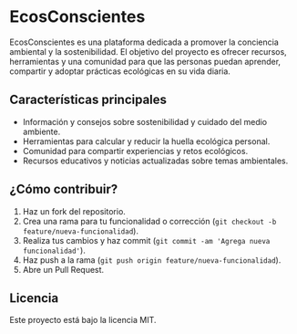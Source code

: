 # EcosConscientes

EcosConscientes es una plataforma dedicada a promover la conciencia ambiental y la sostenibilidad. El objetivo del proyecto es ofrecer recursos, herramientas y una comunidad para que las personas puedan aprender, compartir y adoptar prácticas ecológicas en su vida diaria.

## Características principales

- Información y consejos sobre sostenibilidad y cuidado del medio ambiente.
- Herramientas para calcular y reducir la huella ecológica personal.
- Comunidad para compartir experiencias y retos ecológicos.
- Recursos educativos y noticias actualizadas sobre temas ambientales.

## ¿Cómo contribuir?

1. Haz un fork del repositorio.
2. Crea una rama para tu funcionalidad o corrección (`git checkout -b feature/nueva-funcionalidad`).
3. Realiza tus cambios y haz commit (`git commit -am 'Agrega nueva funcionalidad'`).
4. Haz push a la rama (`git push origin feature/nueva-funcionalidad`).
5. Abre un Pull Request.

## Licencia

Este proyecto está bajo la licencia MIT.